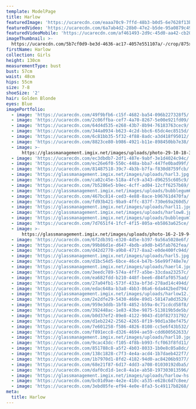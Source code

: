 ```yaml
---
template: ModelPage
title: Harlow
featuredImage: 'https://ucarecdn.com/eaaa70c9-7ffd-48b3-b0d5-6e7628f13b24/'
featuredVideo: 'https://ucarecdn.com/6a7ab4d2-28b0-47e2-b5de-95a0879c49e9/'
featuredVideoMobile: 'https://ucarecdn.com/af461493-2d9c-45d0-aa42-cb207ef91d85/'
imageThumbnail: >-
  https://ucarecdn.com/5b7cf0d9-be3d-4636-ac17-4057e551107a/-/crop/875x1580/460,96/-/preview/
firstName: Harlow
collection: Girls
height: 130cm
measurementType: bust
bust: 57cm
waist: 48cm
hips: 55cm
size: 7-8
shoeSize: '2'
hair: Golden Blonde
eyes: Blue
imagePortfolio:
  - image: 'https://ucarecdn.com/49f9bfb6-c15f-4682-ba54-096b227328f5/'
  - image: 'https://ucarecdn.com/2c06ffba-cef7-4a70-8267-5e00e921fd09/'
  - image: 'https://ucarecdn.com/64d4d535-e268-43b7-8b94-76183763cec9/'
  - image: 'https://ucarecdn.com/344a0934-b623-4c2d-bbc6-65dc4ec8515d/'
  - image: 'https://ucarecdn.com/6c81bb35-5f32-4f88-8adc-a3d418f95012/'
  - image: 'https://ucarecdn.com/8823ce80-b986-4921-b11e-898450bb7e38/'
  - image: >-
      https://glassmanagement.imgix.net/images/uploads/photo-29-10-18-3-47-17-am-1-.jpg
  - image: 'https://ucarecdn.com/ec3dbdb7-2df1-487e-9abf-3e1d4024c94c/'
  - image: 'https://ucarecdn.com/ec26e6f0-550c-448a-bba7-447fe0bad99f/'
  - image: 'https://ucarecdn.com/81487518-39c7-4b3b-b7fa-f830d8759fcb/'
  - image: 'https://glassmanagement.imgix.net/images/uploads/harl3.jpg'
  - image: 'https://ucarecdn.com/ca02c45e-518a-4fc9-a343-d96255c605c9/'
  - image: 'https://ucarecdn.com/7b5286e5-b9ec-4cff-ad04-12cff6257b69/'
  - image: 'https://glassmanagement.imgix.net/images/uploads/bubblegum6-.jpg'
  - image: 'https://ucarecdn.com/467bc814-ced3-4e88-8ace-b96761d470fa/'
  - image: 'https://ucarecdn.com/fd93b421-9ba9-4ffc-837f-730e69a260d5/'
  - image: 'https://glassmanagement.imgix.net/images/uploads/harl11.jpg'
  - image: 'https://glassmanagement.imgix.net/images/uploads/harlow8.jpg'
  - image: 'https://glassmanagement.imgix.net/images/uploads/bubblegum7.jpg'
  - image: 'https://ucarecdn.com/7d7651f4-1fcf-4f15-805a-eb5863a625ce/'
  - image: >-
      https://glassmanagement.imgix.net/images/uploads/photo-16-2-19-9-07-29-pm.jpg
  - image: 'https://ucarecdn.com/6f2db391-e320-4d5e-b397-9a56a5028e6f/'
  - image: 'https://ucarecdn.com/99b86d1e-d647-4bdb-a9d0-b45fab762fea/'
  - image: 'https://ucarecdn.com/d42d2770-a9b8-4717-8aa2-e0de400fc94d/'
  - image: 'https://glassmanagement.imgix.net/images/uploads/harl5.jpg'
  - image: 'https://ucarecdn.com/d1bc54d5-6bce-46c4-b47b-56e99f748e7e/'
  - image: 'https://glassmanagement.imgix.net/images/uploads/haerl4.jpg'
  - image: 'https://ucarecdn.com/3eedc789-574a-4ff7-a5be-33cdaa23257c/'
  - image: 'https://ucarecdn.com/ea682fdd-b210-448f-bee6-d84faf0575ad/'
  - image: 'https://ucarecdn.com/27a04fb1-573f-433a-bf3d-278ad14c494d/'
  - image: 'https://ucarecdn.com/edac648a-b3a8-4bb3-86a6-6da442bed794/'
  - image: 'https://glassmanagement.imgix.net/images/uploads/harlow12.jpg'
  - image: 'https://ucarecdn.com/2e2dfe29-5430-460e-89d1-58147a0d3529/'
  - image: 'https://ucarecdn.com/959e3ddb-1bf8-4852-b59a-0c71cdcd58f8/'
  - image: 'https://ucarecdn.com/392448ac-1e83-43be-9875-513819b5de5b/'
  - image: 'https://ucarecdn.com/b0d37ef2-89e8-4122-9043-d10f82731792/'
  - image: 'https://ucarecdn.com/d1eb2242-2562-4265-8f19-90d1a38ef475/'
  - image: 'https://ucarecdn.com/7e601258-f586-4826-8108-cc5e6f43b532/'
  - image: 'https://ucarecdn.com/f891ecc8-d326-4694-ae59-cdd600562633/'
  - image: 'https://glassmanagement.imgix.net/images/uploads/harl10.jpg'
  - image: 'https://ucarecdn.com/9cac43dc-f105-4f8b-b993-fcf063f8fd11/'
  - image: 'https://ucarecdn.com/851788c8-a5f2-4b03-8033-1b0e8c05a8dc/'
  - image: 'https://ucarecdn.com/138c1828-c7f3-4e4a-acd4-1b7daeb422f7/'
  - image: 'https://ucarecdn.com/1b7970d1-8fd2-4182-94d0-ac84206b9377/'
  - image: 'https://ucarecdn.com/68e21f87-6d17-4dd3-a708-01030192dba5/'
  - image: 'https://ucarecdn.com/daf0cd1d-1ec8-4a1e-ab58-197303013596/'
  - image: 'https://glassmanagement.imgix.net/images/uploads/harlow-hs.jpg'
  - image: 'https://ucarecdn.com/bc01d9ae-4e2e-410c-a535-e628c6d7c8ee/'
  - image: 'https://ucarecdn.com/3ebd05fe-ef94-4e0e-8fa3-5c49117b8268/'
meta:
  title: Harlow
---
```


